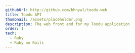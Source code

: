 ```yaml
---
githubUrl: http://github.com/bhnywl/toodu-web
title: Toodu API
thumbnail: /assets/placeholder.png
description: The web front end for my Toodu application
order: 1
tech:
  - Ruby
  - Ruby on Rails
---
```


